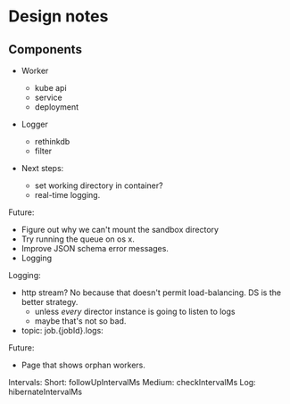 # Design notes

## Components

* Worker
  * kube api
  * service
  * deployment
* Logger
  * rethinkdb
  * filter

* Next steps:
  * set working directory in container?
  * real-time logging.

Future:
* Figure out why we can't mount the sandbox directory
* Try running the queue on os x.
* Improve JSON schema error messages.
* Logging

Logging:
* http stream? No because that doesn't permit load-balancing. DS is the better strategy.
  * unless *every* director instance is going to listen to logs
  * maybe that's not so bad.
* topic: job.{jobId}.logs:

Future:
* Page that shows orphan workers.

Intervals:
Short: followUpIntervalMs
Medium: checkIntervalMs
Log: hibernateIntervalMs
